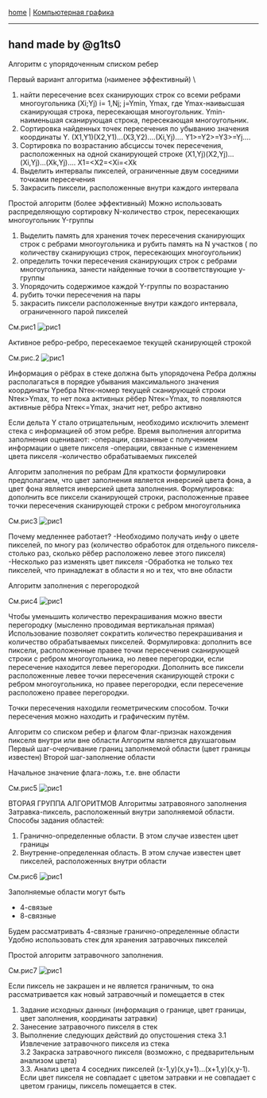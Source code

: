 [home](https://github.com/dKosarevsky/iu7/blob/master/2020_2021_3sem.md) | [Компьютерная графика](computer_graphics.md)
____________________________________
hand made by @g1ts0
--------
Алгоритм с упорядоченным списком ребер

Первый вариант алгоритма (наименее эффективный) \
1) найти пересечение всех сканирующих строк со всеми ребрами многоугольника (Xi;Yj) i= 1,Nj; j=Ymin, Ymax, где Ymax-наивысшая сканирующая строка, пересекающая многоугольник. Ymin-наименьшая сканирующая строка, пересекающая многоугольник.
2) Сортировка найденных точек пересечения по убыванию  значения координаты Y.
(X1,Y1)(X2,Y1)...(X3,Y2)....(Xi,Yj)....
Y1>=Y2>=Y3>=Yj....
3) Сортировка по возрастанию абсциссы точек пересечения, расположенных на одной сканирующей строке
(X1,Yj)(X2,Yj)...(Xi,Yj)...(Xk,Yj)....
X1=<X2=<Xi=<Xk
4) Выделить интервалы пикселей, ограниченные двум соседними точками пересечения
5) Закрасить пиксели, расположенные внутри каждого интервала

Простой алгоритм (более эффективный)
Можно использовать распределяющую сортировку
N-количество строк, пересекающих многоугольник
Y-группы
1) Выделить память для хранения точек пересечения сканирующих строк с ребрами многоугольника и рубить память на N участков ( по количеству сканирующиз строк, пересекающих многоугольник)
2) определить точки пересечения сканирующих строк с ребрами многоугольника, занести найденные точки в соответствующие y-группы
3) Упорядочить содержимое каждой Y-группы по возрастанию
4) рубить точки пересечения на пары
5) закрасить пиксели расположенные внутри каждого интервала, ограниченного парой пикселей

См.рис1
![рис1](cg_lec_005_photo/001.jpg)

Активное ребро-ребро, пересекаемое текущей сканирующей строкой

См.рис.2
![рис1](cg_lec_005_photo/002.jpg)

Информация о рёбрах в стеке должна быть упорядочена
Ребра должны располагаться в порядке убывания максимального значения координаты Yребра
Nтек-номер текущей сканирующей строки
Nтек>Ymax, то нет пока активных рёбер
Nтек=Ymax, то появляются активные рёбра
Nтек<=Ymax, значит нет, ребро активно

Если дельта Y стало отрицательным, необходимо исключить элемент стека с информацией об этом ребре.
Время выполнения алгоритма заполнения оценивают:
-операции, связанные с получением информации о цвете пикселя
-операции, связанные с изменением цвета пикселя
-количество обрабатываемых пикселей

Алгоритм заполнения по ребрам
Для краткости формулировки предполагаем, что цвет заполнения является инверсией цвета фона, а цвет фона является инверсией цвета заполнения.
Формулировка: дополнить все пиксели сканирующей строки, расположенные правее точки пересечения сканирующей строки с ребром многоугольника

См.рис3
![рис1](cg_lec_005_photo/003.jpg)

Почему медленнее работает?
-Необходимо получать инфу о цвете пикселей, по многу раз (количество обработок для отдельного пикселя-столько раз, сколько рёбер расположено левее этого пикселя)
-Несколько раз изменять цвет пикселя
-Обработка не только тех пикселей, что принадлежат в области я но и тех, что вне области

Алгоритм заполнения с перегородкой

См.рис4
![рис1](cg_lec_005_photo/004.jpg)

Чтобы уменьшить количество перекрашивания можно ввести перегородку (мысленно проводимая вертикальная прямая)
Использование позволяет сократить количество перекрашивания и количество обрабатываемых пикселей.
Формулировка: дополнить все пиксели, расположенные правее точки пересечения сканирующей строки с ребром многоугольника, но левее перегородки, если пересечение находится левее перегородки. 
Дополнить все пиксели расположенные левее точки пересечения сканирующей строки с ребром многоугольника, но правее перегородки, если пересечение расположено правее перегородки.

Точки пересечения находили геометрическим способом.
Точки пересечения можно находить и графическим путём. 

Алгоритм со списком ребер и флагом
Флаг-признак нахождения пикселя внутри или вне области
Алгоритм является двухшаговым
Первый шаг-очерчивание границ заполняемой области (цвет границы известен)
Второй шаг-заполнение области

Начальное значение флага-ложь, т.е. вне области

См.рис5
![рис1](cg_lec_005_photo/005.jpg)

ВТОРАЯ ГРУППА АЛГОРИТМОВ
Алгоритмы затравояного заполнения
Затравка-пиксель, расположенный внутри заполняемой области.
Способы задания областей:
1) Гранично-определенные области. В этом случае известен цвет границы 
2) Внутренне-определенная область. В этом случае известен цвет пикселей, расположенных внутри области

См.рис6
![рис1](cg_lec_005_photo/006.jpg)

Заполняемые области могут быть 
- 4-связые
- 8-связные

Будем рассматривать 4-связные гранично-определенные области
Удобно использовать стек для хранения затравочных пикселей

Простой алгоритм затравочного заполнения.

См.рис7
![рис1](cg_lec_005_photo/007.jpg)

Если пиксель не закрашен и не является граничным, то она рассматривается как новый затравочный и помещается в стек
1. Задание исходных данных (информация о границе, цвет границы, цвет заполнения, координаты затравки)
2. Занесение затравочного пикселя в стек
3. Выполнение следующих действий до опустошения стека
3.1 Извлечение затравочного пикселя из стека \
3.2 Закраска затравочного пикселя (возможно, с предварительным анализом цвета) \
3.3. Анализ цвета 4 соседних пикселей (х-1,у)(х,у+1)...(х+1,у)(х,у-1). Если цвет пикселя не совпадает с цветом затравки и не совпадает с цветом границы, пиксель помещается в стек.